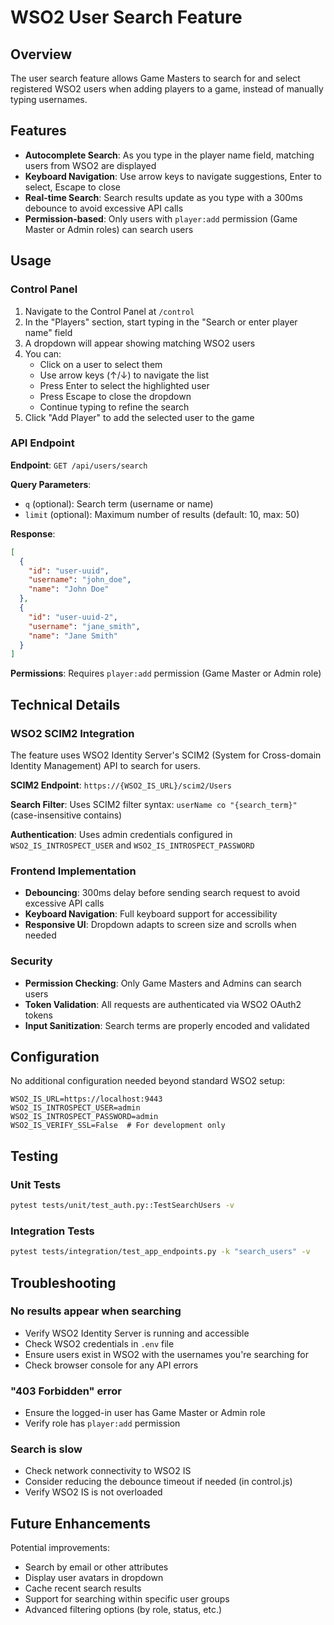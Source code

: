 # WSO2 User Search Feature

## Overview

The user search feature allows Game Masters to search for and select registered WSO2 users when adding players to a game, instead of manually typing usernames.

## Features

- **Autocomplete Search**: As you type in the player name field, matching users from WSO2 are displayed
- **Keyboard Navigation**: Use arrow keys to navigate suggestions, Enter to select, Escape to close
- **Real-time Search**: Search results update as you type with a 300ms debounce to avoid excessive API calls
- **Permission-based**: Only users with `player:add` permission (Game Master or Admin roles) can search users

## Usage

### Control Panel

1. Navigate to the Control Panel at `/control`
2. In the "Players" section, start typing in the "Search or enter player name" field
3. A dropdown will appear showing matching WSO2 users
4. You can:
   - Click on a user to select them
   - Use arrow keys (↑/↓) to navigate the list
   - Press Enter to select the highlighted user
   - Press Escape to close the dropdown
   - Continue typing to refine the search
5. Click "Add Player" to add the selected user to the game

### API Endpoint

**Endpoint**: `GET /api/users/search`

**Query Parameters**:
- `q` (optional): Search term (username or name)
- `limit` (optional): Maximum number of results (default: 10, max: 50)

**Response**:
```json
[
  {
    "id": "user-uuid",
    "username": "john_doe",
    "name": "John Doe"
  },
  {
    "id": "user-uuid-2",
    "username": "jane_smith",
    "name": "Jane Smith"
  }
]
```

**Permissions**: Requires `player:add` permission (Game Master or Admin role)

## Technical Details

### WSO2 SCIM2 Integration

The feature uses WSO2 Identity Server's SCIM2 (System for Cross-domain Identity Management) API to search for users.

**SCIM2 Endpoint**: `https://{WSO2_IS_URL}/scim2/Users`

**Search Filter**: Uses SCIM2 filter syntax: `userName co "{search_term}"` (case-insensitive contains)

**Authentication**: Uses admin credentials configured in `WSO2_IS_INTROSPECT_USER` and `WSO2_IS_INTROSPECT_PASSWORD`

### Frontend Implementation

- **Debouncing**: 300ms delay before sending search request to avoid excessive API calls
- **Keyboard Navigation**: Full keyboard support for accessibility
- **Responsive UI**: Dropdown adapts to screen size and scrolls when needed

### Security

- **Permission Checking**: Only Game Masters and Admins can search users
- **Token Validation**: All requests are authenticated via WSO2 OAuth2 tokens
- **Input Sanitization**: Search terms are properly encoded and validated

## Configuration

No additional configuration needed beyond standard WSO2 setup:

```env
WSO2_IS_URL=https://localhost:9443
WSO2_IS_INTROSPECT_USER=admin
WSO2_IS_INTROSPECT_PASSWORD=admin
WSO2_IS_VERIFY_SSL=False  # For development only
```

## Testing

### Unit Tests
```bash
pytest tests/unit/test_auth.py::TestSearchUsers -v
```

### Integration Tests
```bash
pytest tests/integration/test_app_endpoints.py -k "search_users" -v
```

## Troubleshooting

### No results appear when searching
- Verify WSO2 Identity Server is running and accessible
- Check WSO2 credentials in `.env` file
- Ensure users exist in WSO2 with the usernames you're searching for
- Check browser console for any API errors

### "403 Forbidden" error
- Ensure the logged-in user has Game Master or Admin role
- Verify role has `player:add` permission

### Search is slow
- Check network connectivity to WSO2 IS
- Consider reducing the debounce timeout if needed (in control.js)
- Verify WSO2 IS is not overloaded

## Future Enhancements

Potential improvements:
- Search by email or other attributes
- Display user avatars in dropdown
- Cache recent search results
- Support for searching within specific user groups
- Advanced filtering options (by role, status, etc.)
